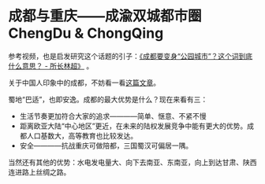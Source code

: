 # 成都与重庆——成渝双城都市圈 ChengDu & ChongQing

参考视频，也是启发研究这个话题的引子：[《成都要变身“公园城市”？这个词到底什么意思？ - 所长林超》](https://www.bilibili.com/video/BV1t34y1t7Pe?share_source=copy_web)   。

关于中国人印象中的成都，不妨看一看[这篇文章](https://www.cdcppcc.gov.cn/show-1745-110056706-1.html)。

蜀地“巴适”，也即安逸。成都的最大优势是什么？现在来看有三：
+ 生活节奏更加符合大家的追求————简单、惬意、不紧不慢
+ 距离欧亚大陆“中心地区”更近，在未来的陆权发展竞争中能有更大的优势。成都人口基数大，高等教育也比较发达。
+ 安全————抗战重庆可做陪都，三国蜀汉可偏居一隅。

当然还有其他的优势：水电发电量大、向下去南亚、东南亚，向上到达甘肃、陕西连进路上丝绸之路。
